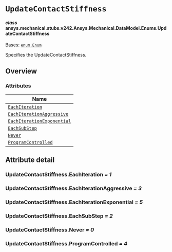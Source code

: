 # `UpdateContactStiffness`

<a id="ansys.mechanical.stubs.v242.Ansys.Mechanical.DataModel.Enums.UpdateContactStiffness"></a>

#### *class* ansys.mechanical.stubs.v242.Ansys.Mechanical.DataModel.Enums.UpdateContactStiffness

Bases: [`enum.Enum`](https://docs.python.org/3/library/enum.html#enum.Enum)

Specifies the UpdateContactStiffness.

<!-- !! processed by numpydoc !! -->

<a id="overview"></a>

## Overview

### Attributes

| Name |
| -------------------------------------------------------------------------------------------------------------------------------------------------------------- |
| [`EachIteration`](#UpdateContactStiffness.EachIteration) |
| [`EachIterationAggressive`](#UpdateContactStiffness.EachIterationAggressive) |
| [`EachIterationExponential`](#UpdateContactStiffness.EachIterationExponential) |
| [`EachSubStep`](#UpdateContactStiffness.EachSubStep) |
| [`Never`](#UpdateContactStiffness.Never) |
| [`ProgramControlled`](#UpdateContactStiffness.ProgramControlled) |

<a id="attribute-detail"></a>

## Attribute detail

<a id="UpdateContactStiffness.EachIteration"></a>

### UpdateContactStiffness.EachIteration *= 1*

<a id="UpdateContactStiffness.EachIterationAggressive"></a>

### UpdateContactStiffness.EachIterationAggressive *= 3*

<a id="UpdateContactStiffness.EachIterationExponential"></a>

### UpdateContactStiffness.EachIterationExponential *= 5*

<a id="UpdateContactStiffness.EachSubStep"></a>

### UpdateContactStiffness.EachSubStep *= 2*

<a id="UpdateContactStiffness.Never"></a>

### UpdateContactStiffness.Never *= 0*

<a id="UpdateContactStiffness.ProgramControlled"></a>

### UpdateContactStiffness.ProgramControlled *= 4*



